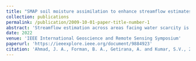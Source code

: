 ```yaml
---
title: "SMAP soil moisture assimilation to enhance streamflow estimates across South Asia"
collection: publications
permalink: /publication/2009-10-01-paper-title-number-1
abstract: 'Streamflow estimation across areas facing water scarcity is important considering the evolving climatic conditions. In this study, the impact of assimilating Soil Moisture Active Passive (SMAP) soil moisture retrievals on the modeled streamflow across three main river basins in South Asia is explored. Model estimated runoff was hydraulically routed using the HYMAP routing model within the NASA Land Information System (LIS) framework. Streamflow estimates via soil moisture assimilation highlighted the potential improvements in streamflow across low-flow river tributaries in irrigated regions. Limited relative change was noted along high-flow river tributaries. Modeled streamflow tended to underestimate the flow magnitude at upstream stations and overestimated the streamflow at downstream stations within the Indus basin due to missing physics related to reservoir operation. Improvement of the modeling systems represen-tativeness of the ground conditions by the inclusion of water management information would potentially improve the current streamflow modeling capability across South Asia.'
date: 2022
venue: 'IEEE International Geoscience and Remote Sensing Symposium'
paperurl: 'https://ieeexplore.ieee.org/document/9884923'
citation: 'Ahmad, J. A., Forman, B. A., Getirana, A. and Kumar, S.V., 2022. SMAP soil moisture assimilation to enhance streamflow estimates across South Asia. 2022 IEEE International Geoscience and Remote Sensing Symposium, pp. 7705-7708, doi: 10.1109/IGARSS46834.2022.9884923'
---
```

